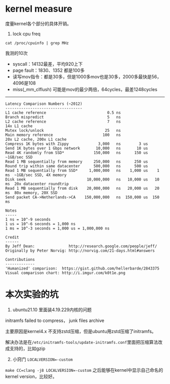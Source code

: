 # kernel measure

度量kernel各个部分的具体开销。


1. lock cpu freq

`cat /proc/cpuinfo | grep MHz`


我测的10次
* syscall：14132最差，平均920上下
* page fault：1830、1352 都是100多
* 读写mov指令：都是30多，但是1000多mov也是30多，2000多最快是56，4096是108
* miss(_mm_clflush) 可能是mov的最少两倍，64cycles，最差1248cycles


----------------------
```
Latency Comparison Numbers (~2012)
----------------------------------
L1 cache reference                           0.5 ns
Branch mispredict                            5   ns
L2 cache reference                           7   ns                      14x L1 cache
Mutex lock/unlock                           25   ns
Main memory reference                      100   ns                      20x L2 cache, 200x L1 cache
Compress 1K bytes with Zippy             3,000   ns        3 us
Send 1K bytes over 1 Gbps network       10,000   ns       10 us
Read 4K randomly from SSD*             150,000   ns      150 us          ~1GB/sec SSD
Read 1 MB sequentially from memory     250,000   ns      250 us
Round trip within same datacenter      500,000   ns      500 us
Read 1 MB sequentially from SSD*     1,000,000   ns    1,000 us    1 ms  ~1GB/sec SSD, 4X memory
Disk seek                           10,000,000   ns   10,000 us   10 ms  20x datacenter roundtrip
Read 1 MB sequentially from disk    20,000,000   ns   20,000 us   20 ms  80x memory, 20X SSD
Send packet CA->Netherlands->CA    150,000,000   ns  150,000 us  150 ms

Notes
-----
1 ns = 10^-9 seconds
1 us = 10^-6 seconds = 1,000 ns
1 ms = 10^-3 seconds = 1,000 us = 1,000,000 ns

Credit
------
By Jeff Dean:               http://research.google.com/people/jeff/
Originally by Peter Norvig: http://norvig.com/21-days.html#answers

Contributions
-------------
'Humanized' comparison:  https://gist.github.com/hellerbarde/2843375
Visual comparison chart: http://i.imgur.com/k0t1e.png
```


# 本次实验的坑

1. ubuntu21.10 里面装4.19.229内核的问题

initramfs failed to compress， junk files archive

主要原因是kernel4.x 不支持zstd压缩，但是ubuntu用zstd压缩了initramfs。

解决办法是在`/etc/initramfs-tools/update-initramfs.conf`里面把压缩算法改成支持的，比如gzip

2. 小窍门 `LOCALVERSION=-custom`

`make CC=clang -j8 LOCALVERSION=-custom` 之后能够在kernel中显示自己命名的kernel version，比较好。
